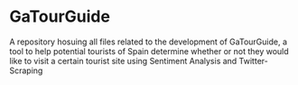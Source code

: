 # GaTourGuide
A repository hosuing all files related to the development of GaTourGuide, a tool to help potential tourists of Spain determine whether or not they would like to visit a certain tourist site using Sentiment Analysis and Twitter-Scraping
